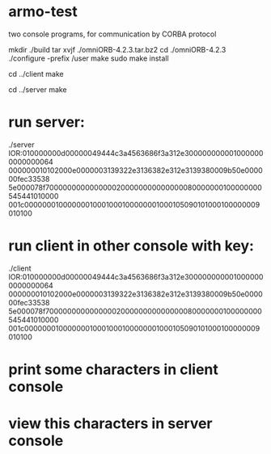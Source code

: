# armo-test
two console programs, for communication by CORBA protocol

mkdir ./build
tar xvjf ./omniORB-4.2.3.tar.bz2
cd ./omniORB-4.2.3
./configure -prefix /user
make
sudo make install

cd ../client
make

cd ../server
make

# run server:
./server 
IOR:010000000d00000049444c3a4563686f3a312e3000000000010000000000000064
000000010102000e0000003139322e3136382e312e3139380009b50e000000fec33538
5e000078f7000000000000000200000000000000080000000100000000545441010000
001c00000001000000010001000100000001000105090101000100000009010100

# run client in other console with key:
./client IOR:010000000d00000049444c3a4563686f3a312e3000000000010000000000000064
000000010102000e0000003139322e3136382e312e3139380009b50e000000fec33538
5e000078f7000000000000000200000000000000080000000100000000545441010000
001c00000001000000010001000100000001000105090101000100000009010100


# print some characters in client console
# view this characters in server console
